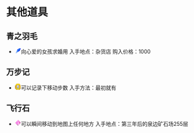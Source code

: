# 其他道具

## 青之羽毛

- ![青之羽毛](青之羽毛.png)向心爱的女孩求婚用
入手地点：杂货店 购入价格：1000

## 万步记

- ![万步记](万步记.png)可以记录下移动步数
入手方法：最初就有

## 飞行石

- ![飞行石](飞行石.png)可以瞬间移动到地图上任何地方
入手地点：第三年后的泉边矿石场255层
